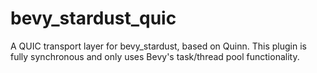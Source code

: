 # bevy_stardust_quic
A QUIC transport layer for bevy_stardust, based on Quinn. This plugin is fully synchronous and only uses Bevy's task/thread pool functionality.